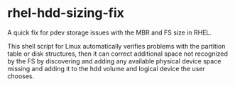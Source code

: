 # rhel-hdd-sizing-fix
A quick fix for pdev storage issues with the MBR and FS size in RHEL.

This shell script for Linux automatically verifies problems with the partition table or disk structures, then it can correct additional space not recognized by the FS by discovering and adding any available physical device space missing and adding it to the hdd volume and logical device the user chooses.
